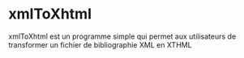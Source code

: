 xmlToXhtml
==========

xmlToXhtml est un programme simple qui permet aux utilisateurs de transformer un fichier de bibliographie XML en XTHML
